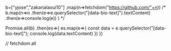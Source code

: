 b=["yjose","zakarialaoui10"]
  .map(n=>fetchdom("https://github.com/"+n))
/*
b.map(n=>n
  .then(e=>e.querySelector("[data-bio-text]").textContent)
  .then(e=>console.log(e))
      )
*/

Promise.all(b)
.then(es=>{
  es.map(e=>{
  const data = e.querySelector("[data-bio-text]");
  console.log(data.textContent)
  })
})

// fetchdom.all
